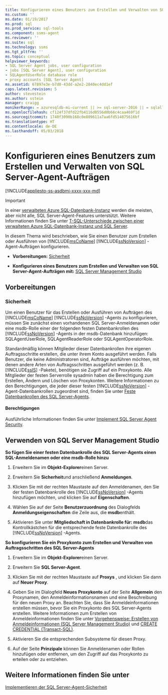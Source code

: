 ```yaml
---
title: Konfigurieren eines Benutzers zum Erstellen und Verwalten von SQL Server-Agent-Aufträgen | Microsoft-Dokumentation
ms.custom: ''
ms.date: 01/19/2017
ms.prod: sql
ms.prod_service: sql-tools
ms.component: ssms-agent
ms.reviewer: ''
ms.suite: sql
ms.technology: ssms
ms.tgt_pltfrm: ''
ms.topic: conceptual
helpviewer_keywords:
- SQL Server Agent jobs, user configuration
- jobs [SQL Server Agent], user configuration
- SQLAgentUserRole database role
- proxy accounts [SQL Server Agent]
ms.assetid: 67897e3e-b7d0-43dd-a2e2-2840ec4dd1ef
caps.latest.revision: 5
author: stevestein
ms.author: sstein
manager: craigg
monikerRange: = azuresqldb-mi-current || >= sql-server-2016 || = sqlallproducts-allversions
ms.openlocfilehash: cf124f37dfd22fb4116d0556d0b66c4caa469f1d
ms.sourcegitcommit: 1740f3090b168c0e809611a7aa6fd514075616bf
ms.translationtype: HT
ms.contentlocale: de-DE
ms.lasthandoff: 05/03/2018
---
```

# <a name="configure-a-user-to-create-and-manage-sql-server-agent-jobs"></a>Konfigurieren eines Benutzers zum Erstellen und Verwalten von SQL Server-Agent-Aufträgen
[!INCLUDE[appliesto-ss-asdbmi-xxxx-xxx-md](../../includes/appliesto-ss-asdbmi-xxxx-xxx-md.md)]

> [!IMPORTANT]  
> In einer [verwalteten Azure SQL-Datenbank-Instanz](https://docs.microsoft.com/azure/sql-database/sql-database-managed-instance) werden die meisten, aber nicht alle, SQL Server-Agent-Features unterstützt. Weitere Informationen finden Sie unter [T-SQL-Unterschiede zwischen einer verwalteten Azure SQL-Datenbank-Instanz und SQL Server](https://docs.microsoft.com/azure/sql-database/sql-database-managed-instance-transact-sql-information#sql-server-agent).

In diesem Thema wird beschrieben, wie Sie einen Benutzer zum Erstellen oder Ausführen von [!INCLUDE[msCoName](../../includes/msconame_md.md)] [!INCLUDE[ssNoVersion](../../includes/ssnoversion_md.md)] -Agent-Aufträgen konfigurieren.  
  
-   **Vorbereitungen:**  [Sicherheit](#Security)  
  
-   **Konfigurieren eines Benutzers zum Erstellen und Verwalten von SQL Server-Agent-Aufträgen mit:**  [SQL Server Management Studio](#SSMS)  
  
## <a name="BeforeYouBegin"></a>Vorbereitungen  
  
### <a name="Security"></a>Sicherheit  
Um einen Benutzer für das Erstellen oder Ausführen von Aufträgen des [!INCLUDE[msCoName](../../includes/msconame_md.md)] [!INCLUDE[ssNoVersion](../../includes/ssnoversion_md.md)] -Agents zu konfigurieren, müssen Sie zunächst einen vorhandenen SQL Server-Anmeldenamen oder eine msdb-Rolle einer der folgenden festen Datenbankrollen des [!INCLUDE[ssNoVersion](../../includes/ssnoversion_md.md)] -Agents in der msdb-Datenbank hinzufügen: SQLAgentUserRole, SQLAgentReaderRole oder SQLAgentOperatorRole.  
  
Standardmäßig können Mitglieder dieser Datenbankrollen ihre eigenen Auftragsschritte erstellen, die unter ihrem Konto ausgeführt werden. Falls Benutzer, die keine Administratoren sind, Aufträge ausführen möchten, mit denen andere Arten von Auftragsschritten ausgeführt werden (z. B. [!INCLUDE[ssIS](../../includes/ssis_md.md)] -Pakete), benötigen sie Zugriff auf ein Proxykonto. Alle Mitglieder der festen Serverrolle sysadmin haben die Berechtigung zum Erstellen, Ändern und Löschen von Proxykonten. Weitere Informationen zu den Berechtigungen, die jeder dieser festen [!INCLUDE[ssNoVersion](../../includes/ssnoversion_md.md)] -Agent-Datenbankrollen zugeordnet sind, finden Sie unter [Feste Datenbankrollen des SQL Server-Agents](../../ssms/agent/sql-server-agent-fixed-database-roles.md).  
  
#### <a name="Permissions"></a>Berechtigungen  
Ausführliche Informationen finden Sie unter [Implement SQL Server Agent Security](../../ssms/agent/implement-sql-server-agent-security.md).  
  
## <a name="SSMS"></a>Verwenden von SQL Server Management Studio  
**So fügen Sie einer festen Datenbankrolle des SQL Server-Agents einen SQL-Anmeldenamen oder eine msdb-Rolle hinzu**  
  
1.  Erweitern Sie im **Objekt-Explorer**einen Server.  
  
2.  Erweitern Sie **Sicherheit**und anschließend **Anmeldungen**.  
  
3.  Klicken Sie mit der rechten Maustaste auf den Anmeldenamen, den Sie der festen Datenbankrolle des [!INCLUDE[ssNoVersion](../../includes/ssnoversion_md.md)] -Agents hinzufügen möchten, und klicken Sie auf **Eigenschaften**.  
  
4.  Wählen Sie auf der Seite **Benutzerzuordnung** des Dialogfelds **Anmeldungseigenschaften** die Zeile aus, die **msdb**enthält.  
  
5.  Aktivieren Sie unter **Mitgliedschaft in Datenbankrolle für: msdb**das Kontrollkästchen für die entsprechende feste Datenbankrolle des [!INCLUDE[ssNoVersion](../../includes/ssnoversion_md.md)] -Agents.  
  
**So konfigurieren Sie ein Proxykonto zum Erstellen und Verwalten von Auftragsschritten des SQL Server-Agents**  
  
1.  Erweitern Sie im **Objekt-Explorer**einen Server.  
  
2.  Erweitern Sie **SQL Server-Agent**.  
  
3.  Klicken Sie mit der rechten Maustaste auf **Proxys** , und klicken Sie dann auf **Neuer Proxy**.  
  
4.  Geben Sie im Dialogfeld **Neues Proxykonto** auf der Seite **Allgemein** den Proxynamen, den Anmeldeinformationsnamen und eine Beschreibung für den neuen Proxy an. Beachten Sie, dass Sie Anmeldeinformationen erstellen müssen, bevor Sie ein Proxykonto des SQL Server-Agents erstellen. Weitere Informationen zum Erstellen von Anmeldeinformationen finden Sie unter [Vorgehensweise: Erstellen von Anmeldeinformationen (SQL Server Management Studio)](http://msdn.microsoft.com/en-us/c1e77e91-2a69-40d9-b8b3-97cffc710586) und [CREATE CREDENTIAL (Transact-SQL)](http://msdn.microsoft.com/en-us/d5e9ae69-41d9-4e46-b13d-404b88a32d9d).  
  
5.  Aktivieren Sie die entsprechenden Subsysteme für diesen Proxy.  
  
6.  Auf der Seite **Prinzipale** können Sie Anmeldenamen oder Rollen hinzufügen oder entfernen, um den Zugriff auf das Proxykonto zu erteilen oder zu entziehen.  
  
## <a name="see-also"></a>Weitere Informationen finden Sie unter  
[Implementieren der SQL Server-Agent-Sicherheit](../../ssms/agent/implement-sql-server-agent-security.md)  
  
